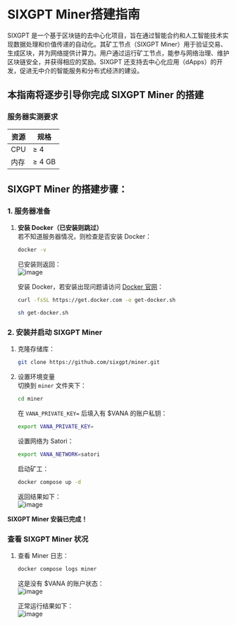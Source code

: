 # SIXGPT Miner搭建指南

SIXGPT 是一个基于区块链的去中心化项目，旨在通过智能合约和人工智能技术实现数据处理和价值传递的自动化。其矿工节点（SIXGPT Miner）用于验证交易、生成区块，并为网络提供计算力。用户通过运行矿工节点，能参与网络治理、维护区块链安全，并获得相应的奖励。SIXGPT 还支持去中心化应用（dApps）的开发，促进无中介的智能服务和分布式经济的建设。

## 本指南将逐步引导你完成 SIXGPT Miner 的搭建

### 服务器实测要求

| 资源  | 规格 |
|-------|------|
| CPU   | ≥ 4  |
| 内存  | ≥ 4 GB |

## SIXGPT Miner 的搭建步骤：

### 1. 服务器准备

1. **安装 Docker（已安装则跳过）**  
   若不知道服务器情况，则检查是否安装 Docker：  
   ```bash
   docker -v
   ```
   已安装则返回：  
   ![image](https://github.com/user-attachments/assets/d6c7aa3d-a5dc-4549-8241-5b39d1d93636)

   安装 Docker，若安装出现问题请访问 [Docker 官网](https://docs.docker.com/engine/install/)：  
   ```bash
   curl -fsSL https://get.docker.com -o get-docker.sh
   ```
   ```bash
   sh get-docker.sh
   ```

### 2. 安装并启动 SIXGPT Miner

1. 克隆存储库：  
   ```bash
   git clone https://github.com/sixgpt/miner.git
   ```
2. 设置环境变量  
   切换到 `miner` 文件夹下：  
   ```bash
   cd miner
   ```
   在 `VANA_PRIVATE_KEY=` 后填入有 $VANA 的账户私钥：  
   ```bash
   export VANA_PRIVATE_KEY=
   ```
   设置网络为 Satori：  
   ```bash
   export VANA_NETWORK=satori
   ```
   启动矿工：  
   ```bash
   docker compose up -d
   ```
   返回结果如下：  
   ![image](https://github.com/user-attachments/assets/66ccdcfc-b709-456a-8774-9ab3ccfdebd4)

**SIXGPT Miner 安装已完成！**

### 查看 SIXGPT Miner 状况

1. 查看 Miner 日志：  
   ```bash
   docker compose logs miner
   ```
   这是没有 $VANA 的账户状态：  
   ![image](https://github.com/user-attachments/assets/3797e0e9-341f-4201-b1df-bfa4d931962a)

   正常运行结果如下：  
   ![image](https://github.com/user-attachments/assets/7f7c2bee-22f0-40ae-96fa-0636ce3a41ed)
